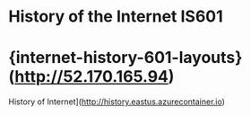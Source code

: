 # History of the Internet IS601

# {internet-history-601-layouts}(http://52.170.165.94)

History of Internet](http://history.eastus.azurecontainer.io)